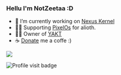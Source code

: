 ### Hellu I'm NotZeetaa :D

- 🔧 I’m currently working on [Nexus Kernel](https://github.com/projects-nexus)
- 🏋️‍♂️ Supporting [PixelOs](https://pixelos.net/) for alioth.
- 🧑‍💻 Owner of [YAKT](https://github.com/NotZeetaa/YAKT)
- ☕ [Donate](http://notzeetaa.github.io/Donate-NotZeetaa) me a coffe :)

<img src="https://github-readme-stats.vercel.app/api?username=notzeetaa&&show_icons=true&title_color=ffffff&icon_color=bb2acf&text_color=daf7dc&bg_color=151515">

![Profile visit badge](https://komarev.com/ghpvc/?username=NotZeetaa&style=flat-square)

